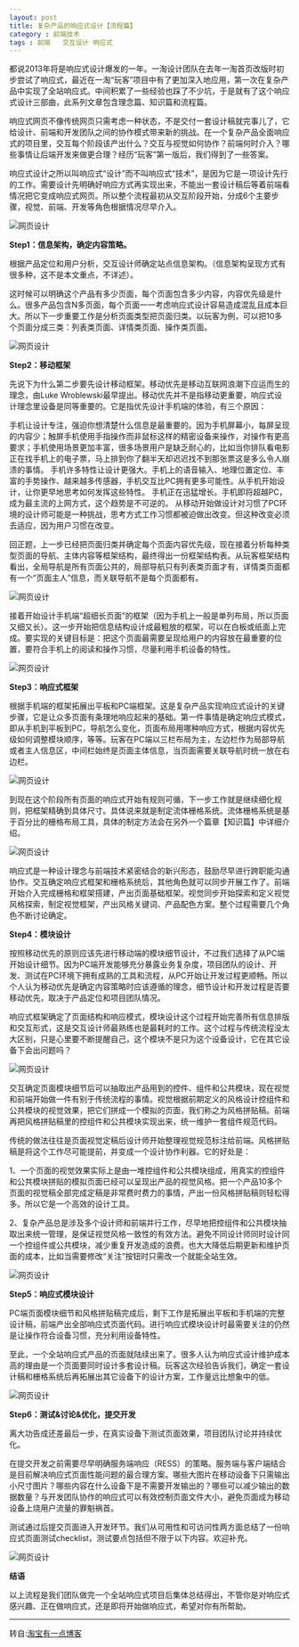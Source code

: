```yaml
---
layout: post
title: 复杂产品的响应式设计【流程篇】
category : 前端技术 
tags : 前端   交互设计 响应式
---
```



都说2013年将是响应式设计爆发的一年。一淘设计团队在去年一淘首页改版时初步尝试了响应式，最近在一淘“玩客”项目中有了更加深入地应用，第一次在复杂产品中实现了全站响应式。中间积累了一些经验也踩了不少坑，于是就有了这个响应式设计三部曲，此系列文章包含理念篇、知识篇和流程篇。

响应式网页不像传统网页只需考虑一种状态，不是交付一套设计稿就完事儿了，它给设计、前端和开发团队之间的协作模式带来新的挑战。在一个复杂产品全面响应式的项目里，交互每个阶段该产出什么？交互与视觉如何协作？前端何时介入？哪些事情让后端开发来做更合理？经历“玩客”第一版后，我们得到了一些答案。

响应式设计之所以叫响应式“设计”而不叫响应式“技术”，是因为它是一项设计先行的工作。需要设计先明确好响应方式再实现出来，不能出一套设计稿后等着前端看情况把它变成响应式网页。所以整个流程最初从交互阶段开始，分成6个主要步骤，视觉、前端、开发等角色根据情况尽早介入。

![网页设计](/blog-assets/2013-10-05/1.jpg)

**Step1：信息架构，确定内容策略。**

根据产品定位和用户分析，交互设计师确定站点信息架构。（信息架构呈现方式有很多种，这不是本文重点，不详述）。

这时候可以明确这个产品有多少页面，每个页面包含多少内容，内容优先级是什么。很多产品包含N多页面，每个页面一一考虑响应式设计容易造成混乱且成本巨大。所以下一步重要工作是分析页面类型把页面归类。以玩客为例，可以把10多个页面分成三类：列表类页面、详情类页面、操作类页面。

![网页设计](/blog-assets/2013-10-05/2.jpg)

**Step2：移动框架**

先说下为什么第二步要先设计移动框架。移动优先是移动互联网浪潮下应运而生的理念，由Luke Wroblewski最早提出。移动优先并不是指移动更重要，响应式设计理念里设备是同等重要的。它是指优先设计手机端的体验，有三个原因：

手机让设计专注，强迫你想清楚什么信息是最重要的。因为手机屏幕小，每屏呈现的内容少；触屏手机使用手指操作而非鼠标这样的精密设备来操作，对操作有更高要求；手机使用场景更加丰富，很多场景用户是缺乏耐心的，比如当你排队看电影正在找手机上的电子票，马上排到你了翻半天却迟迟找不到那张票这是多么令人崩溃的事情。
手机许多特性让设计更强大。手机上的语音输入、地理位置定位、丰富的手势操作、越来越多传感器，手机交互比PC拥有更多可能性。从手机开始设计，让你更早地思考如何发挥这些特性。
手机正在迅猛增长。手机即将超越PC，成为最主流的上网方式，这个趋势是不可逆的。
从移动开始做设计对习惯了PC环境的设计师可能是一种挑战，思考方式工作习惯都被迫做出改变。但这种改变必须去适应，因为用户习惯在改变。

回正题，上一步已经把页面归类并确定每个页面内容优先级，现在接着分析每种类型页面的导航、主体内容等框架结构，最终得出一份框架结构表。从玩客框架结构看出，全局导航是所有页面公共的，局部导航只有列表类页面才有，详情类页面都有一个“页面主人”信息，而关联导航不是每个页面都有。

![网页设计](/blog-assets/2013-10-05/3.jpg)

接着开始设计手机端“超细长页面”的框架（因为手机上一般是单列布局，所以页面又细又长）。这一步开始把信息结构设计成最粗放的框架，可以在白板或纸面上完成。要实现的关键目标是：把这个页面最需要呈现给用户的内容放在最重要的位置，要符合手机上的阅读和操作习惯，尽量利用手机设备的特性。

![网页设计](/blog-assets/2013-10-05/4.jpg)

 

**Step3：响应式框架**

根据手机端的框架拓展出平板和PC端框架。这是复杂产品实现响应式设计的关键步骤，它是让众多页面有条理地响应起来的基础。第一件事情是确定响应式模式，即从手机到平板到PC，导航怎么变化，页面布局用哪种响应方式，根据内容优先级如何调整模块顺序，等等。玩客在PC端以三栏布局为主，左边栏作为局部导航或者主人信息区，中间栏始终是页面主体信息，当页面需要关联导航时统一放在右边栏。

![网页设计](/blog-assets/2013-10-05/5.jpg)

到现在这个阶段所有页面的响应式开始有规则可循，下一步工作就是继续细化规则，把框架精确到具体尺寸。具体说来就是制定流体栅格系统。流体栅格系统是基于百分比的栅格布局工具，具体的制定方法会在另外一个篇章【知识篇】中详细介绍。

![网页设计](/blog-assets/2013-10-05/6.jpg)

响应式是一种设计理念与前端技术紧密结合的新兴形态，鼓励尽早进行跨职能沟通协作。交互确定响应式框架和栅格系统后，其他角色就可以同步开展工作了。前端开始介入完成栅格和框架搭建，产出页面基础框架。视觉同步开始探索和定义视觉风格探索，制定视觉框架，产出风格关键词、产品配色方案。整个过程需要几个角色不断讨论确定。

 

**Step4：模块设计**

按照移动优先的原则应该先进行移动端的模块细节设计，不过我们选择了从PC端开始设计细节。因为PC端开发能够充分暴露业务复杂度，项目团队的设计、开发、测试在PC环境下拥有成熟的工具和流程，从PC开始让开发过程更顺畅。所以个人认为移动优先是确定内容策略时应该遵循的理念，细节设计和开发过程是否要移动优先，取决于产品定位和项目团队情况。

响应式框架确定了页面结构和响应模式，模块设计这个过程开始完善所有信息排版和交互形式，这是交互设计师最熟练也是最耗时的工作。这个过程与传统流程没太大区别，只是心里要不断提醒自己，这个模块不是只为这个设备设计，它在其它设备下会出问题吗？

![网页设计](/blog-assets/2013-10-05/7.jpg)

 

交互确定页面模块细节后可以抽取出产品用到的控件、组件和公共模块，现在视觉和前端开始做一件有别于传统流程的事情。视觉根据前期定义的风格设计控组件和公共模块的视觉效果，把它们拼成一个模拟的页面，我们称之为风格拼贴稿。前端再把风格拼贴稿里的控组件和公共模块实现出来，统一维护一套组件规范代码。

传统的做法往往是页面视觉定稿后设计师开始整理视觉规范标注给前端。风格拼贴稿是将这个工作尽可能提前，并变成一个设计协作利器。它的好处是：

1、一个页面的视觉效果实际上是由一堆控组件和公共模块组成，用真实的控组件和公共模块拼贴的模拟页面已经可以呈现出产品的视觉风格。把一个产品10多个页面的视觉稿全部完成定稿是非常费时费力的事情，产出一份风格拼贴稿则轻松得多。所以它是一个高效的设计工具。

2、复杂产品总是涉及多个设计师和前端并行工作，尽早地把控组件和公共模块抽取出来统一管理，是保证视觉风格一致性的有效方法。避免不同设计师同时设计同一个控组件或公共模块，减少重复开发造成的浪费。也大大降低后期更新和维护页面的成本，比如当需要修改“关注”按钮时只需改一个就能全站生效。

 

![网页设计](/blog-assets/2013-10-05/8.jpg)

 

 

**Step5：响应式模块设计**

PC端页面模块细节和风格拼贴稿完成后，剩下工作是拓展出平板和手机端的完整设计稿，前端产出全部响应式页面代码。进行响应式模块设计时最需要关注的仍然是让操作符合设备习惯，充分利用设备特性。

至此，一个全站响应式产品的页面就陆续出来了。很多人认为响应式设计维护成本高的理由是一个页面要同时设计多套设计稿。玩客这次经验告诉我们，确定一套设计稿和栅格系统后再拓展出其它设备下的设计方案，工作量远比想象中的低。

![网页设计](/blog-assets/2013-10-05/9.jpg)

 

 

**Step6：测试&讨论&优化，提交开发**

离大功告成还差最后一步，在真实设备下测试页面效果，项目团队讨论并持续优化。

在提交开发之前需要尽早明确服务端响应（RESS）的策略。服务端与客户端结合是目前解决响应式页面性能问题的最合理方案。哪些大图片在移动设备下只需输出小尺寸图片？哪些内容在什么设备下是不需要开发输出的？哪些可以减少输出的数据数量？与开发团队协作的响应式可以有效控制页面文件大小，避免页面成为移动设备上烧用户流量的罪魁祸首。

测试通过后提交页面进入开发环节。我们从可用性和可访问性两方面总结了一份响应式页面测试checklist，测试要点包括但不限于以下内容。欢迎补充。

![网页设计](/blog-assets/2013-10-05/10.jpg)

 

**结语**

以上流程是我们团队做完一个全站响应式项目后集体总结得出，不管你是对响应式感兴趣、正在做响应式，还是即将开始做响应式，希望对你有所帮助。

***
转自:[淘宝有一点博客](http://ued.taobao.com/blog/2013/05/%E5%A4%8D%E6%9D%82%E4%BA%A7%E5%93%81%E7%9A%84%E5%93%8D%E5%BA%94%E5%BC%8F%E8%AE%BE%E8%AE%A1%E3%80%90%E6%B5%81%E7%A8%8B%E7%AF%87%E3%80%91/)